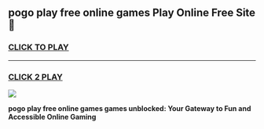 
## pogo play free online games Play Online Free Site 👋
<h3>
<a href="https://download.freeplayer.one?title=pogo_play_free_online_games&ref=21F">CLICK TO PLAY</a></h3>
<hr>

<h3>
<a href="https://download.freeplayer.one?title=pogo_play_free_online_games&ref=21F">CLICK 2 PLAY</a>
  
</h3>

<a href="https://download.freeplayer.one?title=pogo_play_free_online_games&ref=21F"><img src="https://cdnb.artstation.com/p/assets/images/images/032/539/853/original/anto-thomas-button-gif.gif"></a>


**pogo play free online games games unblocked: Your Gateway to Fun and Accessible Online Gaming**
